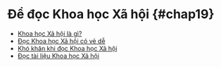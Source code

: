 
# Để đọc Khoa học Xã hội {#chap19}

* [Khoa học Xã hội là gì?](ch19-1.md)
* [Đọc Khoa học Xã hội có vẻ dễ](ch19-2.md)
* [Khó khăn khi đọc Khoa học Xã hội](ch19-3.md)
* [Đọc tài liệu Khoa học Xã hội](ch19-4.md)
